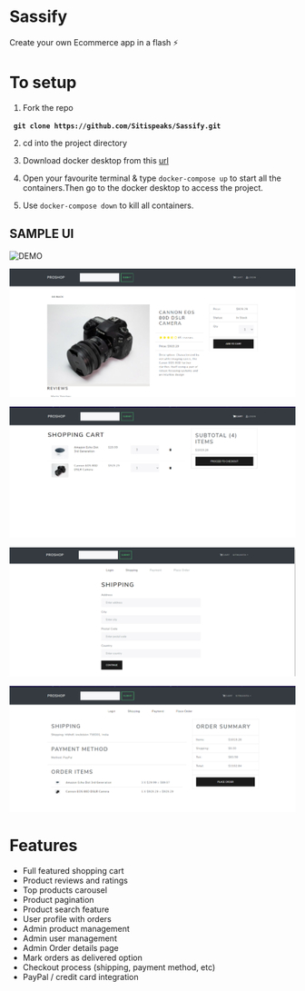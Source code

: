 # Sassify
Create your own Ecommerce app in a flash ⚡

# To setup
1.  Fork the repo

<b>``` git clone https://github.com/Sitispeaks/Sassify.git```</b>

2. cd into the project directory

3. Download docker desktop from this <a href="https://desktop.docker.com/win/stable/amd64/Docker%20Desktop%20Installer.exe">url</a>

4. Open your favourite terminal & type ```docker-compose up``` to start all the containers.Then go to the docker desktop to access the project.

5. Use ```docker-compose down``` to kill all containers.

## SAMPLE UI
![DEMO](https://github.com/bradtraversy/proshop_mern/blob/master/uploads/Screen%20Shot%202020-09-29%20at%205.50.52%20PM.png)

![DEMO](https://raw.githubusercontent.com/Sitispeaks/Sassify/main/product_details.png)

![DEMO](https://raw.githubusercontent.com/Sitispeaks/Sassify/main/cart.png)

![DEMO](https://raw.githubusercontent.com/Sitispeaks/Sassify/main/shipping.png)

![DEMO](https://raw.githubusercontent.com/Sitispeaks/Sassify/main/placeorder.png)


# Features
* Full featured shopping cart
* Product reviews and ratings
* Top products carousel
* Product pagination
* Product search feature
* User profile with orders
* Admin product management
* Admin user management
* Admin Order details page
* Mark orders as delivered option
* Checkout process (shipping, payment method, etc)
* PayPal / credit card integration
